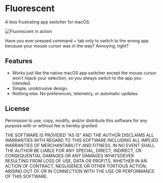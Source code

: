# Fluorescent

A less frustrating app switcher for macOS.

![Fluorescent in action](screenshot.avif)

Have you ever pressed command + tab only to switch to the wrong app because your mouse cursor was in the way? Annoying, right?

## Features

* Works just like the native macOS app switcher except the mouse cursor won't hijack your selection, so you always switch to the app you intended.
* Simple, unobtrusive design.
* Nothing else. No preferences, telemetry, or automatic updates.

## License

Permission to use, copy, modify, and/or distribute this software for any purpose with or without fee is hereby granted.

THE SOFTWARE IS PROVIDED "AS IS" AND THE AUTHOR DISCLAIMS ALL WARRANTIES WITH REGARD TO THIS SOFTWARE INCLUDING ALL IMPLIED WARRANTIES OF MERCHANTABILITY AND FITNESS. IN NO EVENT SHALL THE AUTHOR BE LIABLE FOR ANY SPECIAL, DIRECT, INDIRECT, OR CONSEQUENTIAL DAMAGES OR ANY DAMAGES WHATSOEVER RESULTING FROM LOSS OF USE, DATA OR PROFITS, WHETHER IN AN ACTION OF CONTRACT, NEGLIGENCE OR OTHER TORTIOUS ACTION, ARISING OUT OF OR IN CONNECTION WITH THE USE OR PERFORMANCE OF THIS SOFTWARE.
